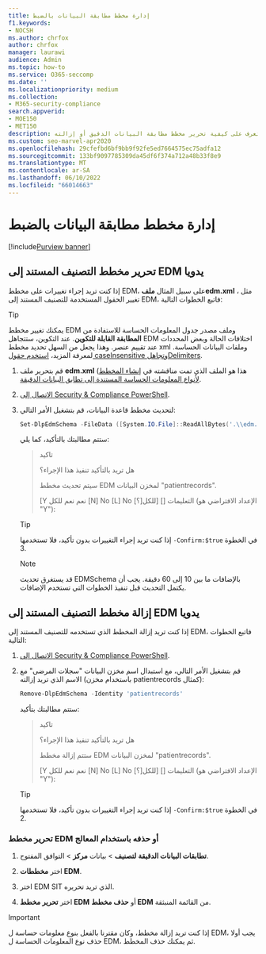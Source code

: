 ```yaml
---
title: إدارة مخطط مطابقة البيانات بالضبط
f1.keywords:
- NOCSH
ms.author: chrfox
author: chrfox
manager: laurawi
audience: Admin
ms.topic: how-to
ms.service: O365-seccomp
ms.date: ''
ms.localizationpriority: medium
ms.collection:
- M365-security-compliance
search.appverid:
- MOE150
- MET150
description: تعرف على كيفية تحرير مخطط مطابقة البيانات الدقيق أو إزالته.
ms.custom: seo-marvel-apr2020
ms.openlocfilehash: 29cfefbd6bf9bb9f92fe5ed7664575ec75adfa12
ms.sourcegitcommit: 133bf9097785309da45df6f374a712a48b33f8e9
ms.translationtype: MT
ms.contentlocale: ar-SA
ms.lasthandoff: 06/10/2022
ms.locfileid: "66014663"
---
```

# <a name="manage-your-exact-data-match-schema"></a>إدارة مخطط مطابقة البيانات بالضبط

[!include[Purview banner](../includes/purview-rebrand-banner.md)]

## <a name="editing-the-schema-for-edm-based-classification-manually"></a>تحرير مخطط التصنيف المستند إلى EDM يدويا

إذا كنت تريد إجراء تغييرات على مخطط EDM، على سبيل المثال **ملفedm.xml** ، مثل تغيير الحقول المستخدمة للتصنيف المستند إلى EDM، فاتبع الخطوات التالية:

> [!TIP]
> يمكنك تغيير مخطط EDM وملف مصدر جدول المعلومات الحساسة للاستفادة من **المطابقة القابلة للتكوين**. عند التكوين، ستتجاهل EDM اختلافات الحالة وبعض المحددات عند تقييم عنصر. وهذا يجعل من السهل تحديد مخطط xml وملفات البيانات الحساسة. لمعرفة المزيد، [استخدم حقول caseInsensitive وتجاهلDelimiters](sit-get-started-exact-data-match-create-schema.md#using-the-caseinsensitive-and-ignoreddelimiters-fields).

1. قم بتحرير ملف **edm.xml** (هذا هو الملف الذي تمت مناقشته في [إنشاء المخطط لأنواع المعلومات الحساسة المستندة إلى تطابق البيانات الدقيقة](sit-get-started-exact-data-match-create-schema.md#create-the-schema-for-exact-data-match-based-sensitive-information-types).

2. [الاتصال إلى Security & Compliance PowerShell](/powershell/exchange/connect-to-scc-powershell).

3. لتحديث مخطط قاعدة البيانات، قم بتشغيل الأمر التالي:

      ```powershell
      Set-DlpEdmSchema -FileData ([System.IO.File]::ReadAllBytes('.\\edm.xml')) -Confirm:$true
      ```

      ستتم مطالبتك بالتأكيد، كما يلي:

      > تاكيد
      >
      > هل تريد بالتأكيد تنفيذ هذا الإجراء؟
      >
      > سيتم تحديث مخطط EDM لمخزن البيانات "patientrecords".
      >
      > \[Y نعم نعم للكل \[N\] No \[L\] No للكل\[؟\]\] \[\] التعليمات (الإعداد الافتراضي هو "Y"):

      > [!TIP]
      > إذا كنت تريد إجراء التغييرات بدون تأكيد، فلا تستخدمها `-Confirm:$true` في الخطوة 3.

      > [!NOTE]
      > قد يستغرق تحديث EDMSchema بالإضافات ما بين 10 إلى 60 دقيقة. يجب أن يكتمل التحديث قبل تنفيذ الخطوات التي تستخدم الإضافات.

## <a name="removing-the-schema-for-edm-based-classification-manually"></a>إزالة مخطط التصنيف المستند إلى EDM يدويا

إذا كنت تريد إزالة المخطط الذي تستخدمه للتصنيف المستند إلى EDM، فاتبع الخطوات التالية:

1. [الاتصال إلى Security & Compliance PowerShell](/powershell/exchange/connect-to-scc-powershell).

2. قم بتشغيل الأمر التالي، مع استبدال اسم مخزن البيانات "سجلات المرضى" مع الاسم الذي تريد إزالته (باستخدام مخزن patientrecords كمثال):

      ```powershell
      Remove-DlpEdmSchema -Identity 'patientrecords'
      ```

      ستتم مطالبتك بتأكيد:

      > تاكيد
      >
      > هل تريد بالتأكيد تنفيذ هذا الإجراء؟
      >
      > ستتم إزالة مخطط EDM لمخزن البيانات "patientrecords".
      >
      > \[Y نعم نعم للكل \[N\] No \[L\] No للكل\[؟\]\] \[\] التعليمات (الإعداد الافتراضي هو "Y"):

      > [!TIP]
      > إذا كنت تريد إجراء التغييرات بدون تأكيد، فلا تستخدمها `-Confirm:$true` في الخطوة 2.

### <a name="edit-or-delete-the-edm-schema-with-the-wizard"></a>تحرير مخطط EDM أو حذفه باستخدام المعالج

1. **تطابقات البيانات الدقيقة** **لتصنيف** \> بيانات **مركز** \> التوافق المفتوح.

2. اختر **مخططات EDM**.

3. اختر EDM SIT الذي تريد تحريره.

4. اختر **تحرير مخطط EDM** أو **حذف مخطط EDM** من القائمة المنبثقة.

> [!IMPORTANT]
> إذا كنت تريد إزالة مخطط، وكان مقترنا بالفعل بنوع معلومات حساسة ل EDM، يجب أولا حذف نوع المعلومات الحساسة ل EDM، ثم يمكنك حذف المخطط.
